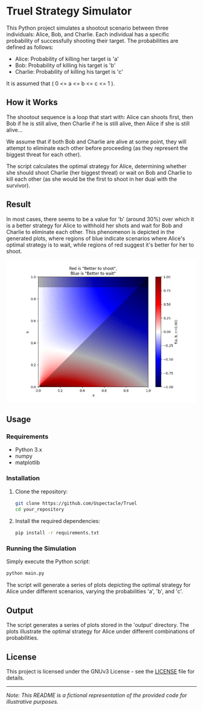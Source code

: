# Truel Strategy Simulator

This Python project simulates a shootout scenario between three individuals: Alice, Bob, and Charlie. 
Each individual has a specific probability of successfully shooting their target. 
The probabilities are defined as follows:

- Alice: Probability of killing her target is 'a'
- Bob: Probability of killing his target is 'b'
- Charlie: Probability of killing his target is 'c'

It is assumed that \( 0 <= a <= b <= c <= 1 \).

## How it Works

The shootout sequence is a loop that start with: Alice can shoots first, then Bob if he is still alive, then Charlie if he is still alive, then Alice if she is still alive...

We assume that if both Bob and Charlie are alive at some point, they will attempt to eliminate each other before proceeding (as they represent the biggest threat for each other).

The script calculates the optimal strategy for Alice, determining whether she should shoot Charlie (her biggest threat) or wait on Bob and Charlie to kill each other (as she would be the first to shoot in her dual with the survivor).

## Result

In most cases, there seems to be a value for 'b' (around 30%) over which it is a better strategy for Alice to withhold her shots and wait for Bob and Charlie to eliminate each other. This phenomenon is depicted in the generated plots, where regions of blue indicate scenarios where Alice's optimal strategy is to wait, while regions of red suggest it's better for her to shoot.

![Plot of the expected outcome depending on the strategy for c fix at 90%](output/fixingC/0.90.png)


## Usage

### Requirements
- Python 3.x
- numpy
- matplotlib

### Installation
1. Clone the repository:

    ```bash
    git clone https://github.com/Uspectacle/Truel
    cd your_repository
    ```

2. Install the required dependencies:

    ```bash
    pip install -r requirements.txt
    ```

### Running the Simulation

Simply execute the Python script:

```bash
python main.py
```

The script will generate a series of plots depicting the optimal strategy for Alice under different scenarios, varying the probabilities 'a', 'b', and 'c'.

## Output

The script generates a series of plots stored in the 'output' directory. The plots illustrate the optimal strategy for Alice under different combinations of probabilities.

## License

This project is licensed under the GNUv3 License - see the [LICENSE](LICENSE) file for details.

---
*Note: This README is a fictional representation of the provided code for illustrative purposes.*